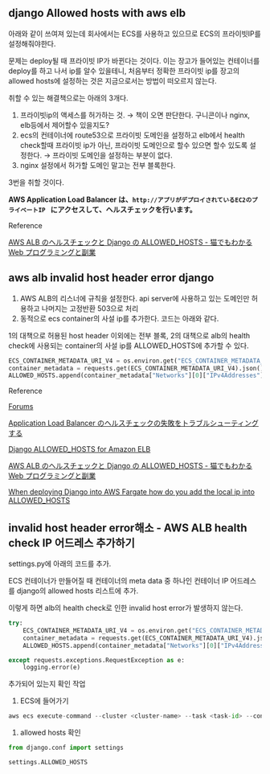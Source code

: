 ## django Allowed hosts with aws elb

아래와 같이 쓰여져 있는데 회사에서는 ECS를 사용하고 있으므로 ECS의 프라이빗IP를 설정해줘야한다.

문제는 deploy될 때 프라이빗 IP가 바뀐다는 것이다. 이는 장고가 들어있는 컨테이너를 deploy를 하고 나서 ip를 알수 있을테니, 처음부터 정확한 프라이빗 ip를 장고의 allowed hosts에 설정하는 것은 지금으로서는 방법이 떠오르지 않는다.

취할 수 있는 해결책으로는 아래의 3개다.

1. 프라이빗ip의 액세스를 허가하는 것. → 책이 오면 판단한다. 구니콘이나 nginx, elb등에서 제어할수 있을지도?
2. ecs의 컨테이너에 route53으로 프라이빗 도메인을 설정하고 elb에서 health check할때 프라이빗 ip가 아닌, 프라이빗 도메인으로 할수 있으면 할수 있도록 설정한다. → 프라이빗 도메인을 설정하는 부분이 없다.
3. nginx 설정에서 허가할 도메인 말고는 전부 블록한다.

3번을 취할 것이다.

**AWS Application Load Balancer は、`http://アプリがデプロイされているEC2のプライベートIP`
  にアクセスして、ヘルスチェックを行います。**

Reference

[AWS ALB のヘルスチェックと Django の ALLOWED_HOSTS - 猫でもわかる Web プログラミングと副業](https://www.utakata.work/entry/2021/03/24/114349)

## aws alb invalid host header error django

1. AWS ALB의 리스너에 규칙을 설정한다. api server에 사용하고 있는 도메인만 허용하고 나머지는 고정반환 503으로 처리
2. 동적으로 ecs container의 사설 ip를 추가한다. 코드는 아래와 같다.

1의 대책으로 허용된 host header 이외에는 전부 블록, 2의 대책으로 alb의 health check에 사용되는 container의 사설 ip를 ALLOWED_HOSTS에 추가할 수 있다.

```python
ECS_CONTAINER_METADATA_URI_V4 = os.environ.get("ECS_CONTAINER_METADATA_URI_V4")
container_metadata = requests.get(ECS_CONTAINER_METADATA_URI_V4).json()
ALLOWED_HOSTS.append(container_metadata["Networks"][0]["IPv4Addresses"][0])
```

Reference

[Forums](https://repost.aws/forums?origin=thread.jspa&messageID=423533)

[Application Load Balancer のヘルスチェックの失敗をトラブルシューティングする](https://aws.amazon.com/jp/premiumsupport/knowledge-center/elb-fix-failing-health-checks-alb/)

[Django ALLOWED_HOSTS for Amazon ELB](https://stackoverflow.com/questions/35858040/django-allowed-hosts-for-amazon-elb)

[AWS ALB のヘルスチェックと Django の ALLOWED_HOSTS - 猫でもわかる Web プログラミングと副業](https://www.utakata.work/entry/2021/03/24/114349)

[When deploying Django into AWS Fargate how do you add the local ip into ALLOWED_HOSTS](https://stackoverflow.com/questions/49828259/when-deploying-django-into-aws-fargate-how-do-you-add-the-local-ip-into-allowed)

## invalid host header error해소 - AWS ALB health check IP 어드레스 추가하기

settings.py에 아래의 코드를 추가.

ECS 컨테이너가 만들어질 때 컨테이너의 meta data 중 하나인 컨테이너 IP 어드레스를 django의 allowed hosts 리스트에 추가.

이렇게 하면 alb의 health check로 인한 invalid host error가 발생하지 않는다.

```python
try:
    ECS_CONTAINER_METADATA_URI_V4 = os.environ.get("ECS_CONTAINER_METADATA_URI_V4")
    container_metadata = requests.get(ECS_CONTAINER_METADATA_URI_V4).json()
    ALLOWED_HOSTS.append(container_metadata["Networks"][0]["IPv4Addresses"][0])

except requests.exceptions.RequestException as e:
    logging.error(e)
```

추가되어 있는지 확인 작업

1. ECS에 들어가기

```python
aws ecs execute-command --cluster <cluster-name> --task <task-id> --container <container-name> --interactive --command "/bin/bash"
```

1. allowed hosts 확인

```python
from django.conf import settings

settings.ALLOWED_HOSTS
```
